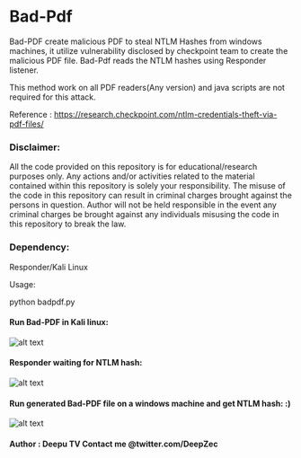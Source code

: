 # Bad-Pdf

Bad-PDF create malicious PDF to steal NTLM Hashes from windows machines, it utilize vulnerability disclosed by checkpoint team to create the malicious PDF file. Bad-Pdf reads the NTLM hashes using Responder listener.

This method work on all PDF readers(Any version) and java scripts are not required for this attack.

Reference : https://research.checkpoint.com/ntlm-credentials-theft-via-pdf-files/

### Disclaimer:

All the code provided on this repository is for educational/research purposes only. Any actions and/or activities related to the material contained within this repository is solely your responsibility. The misuse of the code in this repository can result in criminal charges brought against the persons in question. Author will not be held responsible in the event any criminal charges be brought against any individuals misusing the code in this repository to break the law.

### Dependency: 
Responder/Kali Linux

Usage:

python badpdf.py

#### Run Bad-PDF in Kali linux:

![alt text](https://github.com/deepzec/Bad-Pdf/blob/master/screenshots/bad-pdf.PNG "Bad-PDF")

#### Responder waiting for NTLM hash:

![alt text](https://github.com/deepzec/Bad-Pdf/blob/master/screenshots/responder.PNG "Bad-PDF")

#### Run generated Bad-PDF file on a windows machine and get NTLM hash: :)

![alt text](https://github.com/deepzec/Bad-Pdf/blob/master/screenshots/NTLM-hash.PNG "Bad-PDF")

#### Author : Deepu TV Contact me @twitter.com/DeepZec 


